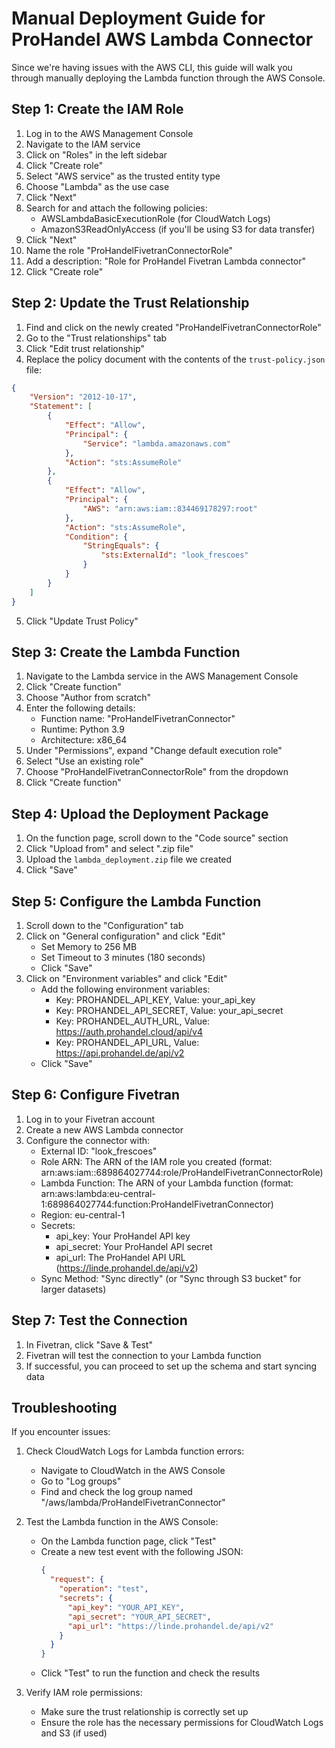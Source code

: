# Manual Deployment Guide for ProHandel AWS Lambda Connector

Since we're having issues with the AWS CLI, this guide will walk you through manually deploying the Lambda function through the AWS Console.

## Step 1: Create the IAM Role

1. Log in to the AWS Management Console
2. Navigate to the IAM service
3. Click on "Roles" in the left sidebar
4. Click "Create role"
5. Select "AWS service" as the trusted entity type
6. Choose "Lambda" as the use case
7. Click "Next"
8. Search for and attach the following policies:
   - AWSLambdaBasicExecutionRole (for CloudWatch Logs)
   - AmazonS3ReadOnlyAccess (if you'll be using S3 for data transfer)
9. Click "Next"
10. Name the role "ProHandelFivetranConnectorRole"
11. Add a description: "Role for ProHandel Fivetran Lambda connector"
12. Click "Create role"

## Step 2: Update the Trust Relationship

1. Find and click on the newly created "ProHandelFivetranConnectorRole"
2. Go to the "Trust relationships" tab
3. Click "Edit trust relationship"
4. Replace the policy document with the contents of the `trust-policy.json` file:

```json
{
    "Version": "2012-10-17",
    "Statement": [
        {
            "Effect": "Allow",
            "Principal": {
                "Service": "lambda.amazonaws.com"
            },
            "Action": "sts:AssumeRole"
        },
        {
            "Effect": "Allow",
            "Principal": {
                "AWS": "arn:aws:iam::834469178297:root"
            },
            "Action": "sts:AssumeRole",
            "Condition": {
                "StringEquals": {
                    "sts:ExternalId": "look_frescoes"
                }
            }
        }
    ]
}
```

5. Click "Update Trust Policy"

## Step 3: Create the Lambda Function

1. Navigate to the Lambda service in the AWS Management Console
2. Click "Create function"
3. Choose "Author from scratch"
4. Enter the following details:
   - Function name: "ProHandelFivetranConnector"
   - Runtime: Python 3.9
   - Architecture: x86_64
5. Under "Permissions", expand "Change default execution role"
6. Select "Use an existing role"
7. Choose "ProHandelFivetranConnectorRole" from the dropdown
8. Click "Create function"

## Step 4: Upload the Deployment Package

1. On the function page, scroll down to the "Code source" section
2. Click "Upload from" and select ".zip file"
3. Upload the `lambda_deployment.zip` file we created
4. Click "Save"

## Step 5: Configure the Lambda Function

1. Scroll down to the "Configuration" tab
2. Click on "General configuration" and click "Edit"
   - Set Memory to 256 MB
   - Set Timeout to 3 minutes (180 seconds)
   - Click "Save"
3. Click on "Environment variables" and click "Edit"
   - Add the following environment variables:
     - Key: PROHANDEL_API_KEY, Value: your_api_key
     - Key: PROHANDEL_API_SECRET, Value: your_api_secret
     - Key: PROHANDEL_AUTH_URL, Value: https://auth.prohandel.cloud/api/v4
     - Key: PROHANDEL_API_URL, Value: https://api.prohandel.de/api/v2
   - Click "Save"

## Step 6: Configure Fivetran

1. Log in to your Fivetran account
2. Create a new AWS Lambda connector
3. Configure the connector with:
   - External ID: "look_frescoes"
   - Role ARN: The ARN of the IAM role you created (format: arn:aws:iam::689864027744:role/ProHandelFivetranConnectorRole)
   - Lambda Function: The ARN of your Lambda function (format: arn:aws:lambda:eu-central-1:689864027744:function:ProHandelFivetranConnector)
   - Region: eu-central-1
   - Secrets:
     - api_key: Your ProHandel API key
     - api_secret: Your ProHandel API secret
     - api_url: The ProHandel API URL (https://linde.prohandel.de/api/v2)
   - Sync Method: "Sync directly" (or "Sync through S3 bucket" for larger datasets)

## Step 7: Test the Connection

1. In Fivetran, click "Save & Test"
2. Fivetran will test the connection to your Lambda function
3. If successful, you can proceed to set up the schema and start syncing data

## Troubleshooting

If you encounter issues:

1. Check CloudWatch Logs for Lambda function errors:
   - Navigate to CloudWatch in the AWS Console
   - Go to "Log groups"
   - Find and check the log group named "/aws/lambda/ProHandelFivetranConnector"

2. Test the Lambda function in the AWS Console:
   - On the Lambda function page, click "Test"
   - Create a new test event with the following JSON:
     ```json
     {
       "request": {
         "operation": "test",
         "secrets": {
           "api_key": "YOUR_API_KEY",
           "api_secret": "YOUR_API_SECRET",
           "api_url": "https://linde.prohandel.de/api/v2"
         }
       }
     }
     ```
   - Click "Test" to run the function and check the results

3. Verify IAM role permissions:
   - Make sure the trust relationship is correctly set up
   - Ensure the role has the necessary permissions for CloudWatch Logs and S3 (if used)
